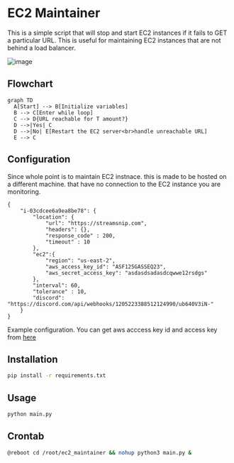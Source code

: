 # EC2 Maintainer

This is a simple script that will stop and start EC2 instances if it fails to GET a particular URL. This is useful for maintaining EC2 instances that are not behind a load balancer.

![image](https://github.com/SurajBhari/ec2_maintainer/assets/45149585/c0021465-01af-4c82-8c7f-a9ae7ec33502)

## Flowchart
```mermaid
graph TD
  A[Start] --> B[Initialize variables]
  B --> C[Enter while loop]
  C --> D{URL reachable for T amount?}
  D -->|Yes| C
  D -->|No| E[Restart the EC2 server<br>handle unreachable URL]
  E --> C
```


## Configuration

Since whole point is to maintain EC2 instnace. this is made to be hosted on a different machine. that have no connection to the EC2 instance you are monitoring.
```
{
    "i-03cdcee6a9ea8be78": {
        "location": {
            "url": "https://streamsnip.com",
            "headers": {},
            "response_code" : 200,
            "timeout" : 10
        },
        "ec2":{
            "region": "us-east-2",
            "aws_access_key_id": "ASF125GASSEQ23",
            "aws_secret_access_key": "asdasdsadasdcqwwe12rsdgs"
        },
        "interval": 60,
        "tolerance" : 10,
        "discord": "https://discord.com/api/webhooks/1205223388512124990/ub640V3iN-"
    }
}
```
Example configuration. You can get aws acccess key id and access key from [here](https://us-east-1.console.aws.amazon.com/iamv2/home?region=us-east-1#/security_credentials/access-key-wizard)

## Installation

```bash
pip install -r requirements.txt
```

## Usage

```bash
python main.py
```

## Crontab
```bash
@reboot cd /root/ec2_maintainer && nohup python3 main.py & 
```


